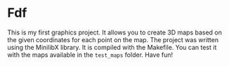 # Fdf

This is my first graphics project. It allows you to create 3D maps based on the given coordinates for each point on the map. The project was written using the MinilibX library. It is compiled with the Makefile. You can test it with the maps available in the ```test_maps``` folder. Have fun!
